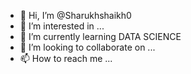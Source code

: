 - 👋 Hi, I’m @Sharukhshaikh0
- 👀 I’m interested in ...
- 🌱 I’m currently learning DATA SCIENCE
- 💞️ I’m looking to collaborate on ...
- 📫 How to reach me ...

<!---
Sharukhshaikh0/Sharukhshaikh0 is a ✨ special ✨ repository because its `README.md` (this file) appears on your GitHub profile.
You can click the Preview link to take a look at your changes.
--->
